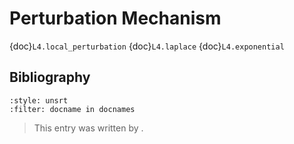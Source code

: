 # Perturbation Mechanism

{doc}`L4.local_perturbation`
{doc}`L4.laplace`
{doc}`L4.exponential`

## Bibliography
```{bibliography}
:style: unsrt
:filter: docname in docnames
```

> This entry was written by <authors>.
